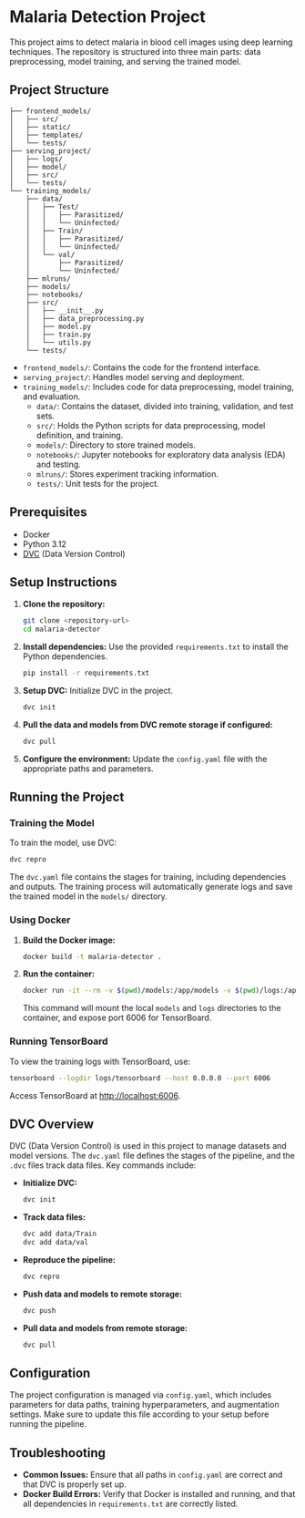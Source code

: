 # Malaria Detection Project

This project aims to detect malaria in blood cell images using deep learning techniques. The repository is structured into three main parts: data preprocessing, model training, and serving the trained model.

## Project Structure

```
├── frontend_models/
│   ├── src/
│   ├── static/
│   ├── templates/
│   └── tests/
├── serving_project/
│   ├── logs/
│   ├── model/
│   ├── src/
│   └── tests/
└── training_models/
    ├── data/
    │   ├── Test/
    │   │   ├── Parasitized/
    │   │   └── Uninfected/
    │   ├── Train/
    │   │   ├── Parasitized/
    │   │   └── Uninfected/
    │   └── val/
    │       ├── Parasitized/
    │       └── Uninfected/
    ├── mlruns/
    ├── models/
    ├── notebooks/
    ├── src/
    │   ├── __init__.py
    │   ├── data_preprocessing.py
    │   ├── model.py
    │   ├── train.py
    │   └── utils.py
    └── tests/
```

- `frontend_models/`: Contains the code for the frontend interface.
- `serving_project/`: Handles model serving and deployment.
- `training_models/`: Includes code for data preprocessing, model training, and evaluation.
  - `data/`: Contains the dataset, divided into training, validation, and test sets.
  - `src/`: Holds the Python scripts for data preprocessing, model definition, and training.
  - `models/`: Directory to store trained models.
  - `notebooks/`: Jupyter notebooks for exploratory data analysis (EDA) and testing.
  - `mlruns/`: Stores experiment tracking information.
  - `tests/`: Unit tests for the project.

## Prerequisites

- Docker
- Python 3.12
- [DVC](https://dvc.org/) (Data Version Control)

## Setup Instructions

1. **Clone the repository:**
   ```bash
   git clone <repository-url>
   cd malaria-detector
   ```

2. **Install dependencies:** Use the provided `requirements.txt` to install the Python dependencies.
   ```bash
   pip install -r requirements.txt
   ```

3. **Setup DVC:** Initialize DVC in the project.
   ```bash
   dvc init
   ```

4. **Pull the data and models from DVC remote storage if configured:**
   ```bash
   dvc pull
   ```

5. **Configure the environment:** Update the `config.yaml` file with the appropriate paths and parameters.

## Running the Project

### Training the Model
To train the model, use DVC:

```bash
dvc repro
```

The `dvc.yaml` file contains the stages for training, including dependencies and outputs. The training process will automatically generate logs and save the trained model in the `models/` directory.

### Using Docker

1. **Build the Docker image:**
   ```bash
   docker build -t malaria-detector .
   ```

2. **Run the container:**
   ```bash
   docker run -it --rm -v $(pwd)/models:/app/models -v $(pwd)/logs:/app/logs -p 6006:6006 malaria-detector
   ```

   This command will mount the local `models` and `logs` directories to the container, and expose port 6006 for TensorBoard.

### Running TensorBoard
To view the training logs with TensorBoard, use:

```bash
tensorboard --logdir logs/tensorboard --host 0.0.0.0 --port 6006
```

Access TensorBoard at [http://localhost:6006](http://localhost:6006).

## DVC Overview

DVC (Data Version Control) is used in this project to manage datasets and model versions. The `dvc.yaml` file defines the stages of the pipeline, and the `.dvc` files track data files. Key commands include:

- **Initialize DVC:**
  ```bash
  dvc init
  ```

- **Track data files:**
  ```bash
  dvc add data/Train
  dvc add data/val
  ```

- **Reproduce the pipeline:**
  ```bash
  dvc repro
  ```

- **Push data and models to remote storage:**
  ```bash
  dvc push
  ```

- **Pull data and models from remote storage:**
  ```bash
  dvc pull
  ```

## Configuration

The project configuration is managed via `config.yaml`, which includes parameters for data paths, training hyperparameters, and augmentation settings. Make sure to update this file according to your setup before running the pipeline.

## Troubleshooting

- **Common Issues:** Ensure that all paths in `config.yaml` are correct and that DVC is properly set up.
- **Docker Build Errors:** Verify that Docker is installed and running, and that all dependencies in `requirements.txt` are correctly listed.